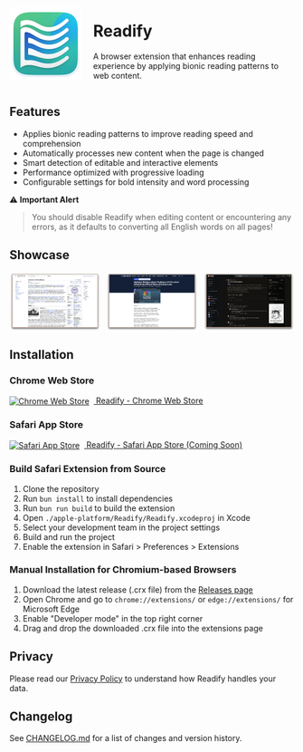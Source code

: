 <div style="display: flex; align-items: center; gap: 20px;">
    <img src="wxt-src/assets/icon.png" width="128" height="128" alt="Readify Logo">
    <div>
        <h1>Readify</h1>
        <p>A browser extension that enhances reading experience by applying bionic reading patterns to web content.</p>
    </div>
</div>

## Features

- Applies bionic reading patterns to improve reading speed and comprehension
- Automatically processes new content when the page is changed
- Smart detection of editable and interactive elements
- Performance optimized with progressive loading
- Configurable settings for bold intensity and word processing

⚠️ **Important Alert**
> You should disable Readify when editing content or encountering any errors, as it defaults to converting all English words on all pages!

## Showcase

<div style="display: flex; gap: 10px; justify-content: space-between;">
    <img src="materials/wikipedia-preview.png" width="32%" alt="Wikipedia Preview">
    <img src="materials/nbc-preview.png" width="32%" alt="NBC Preview">
    <img src="materials/reddit-preview.png" width="32%" alt="Reddit Preview">
</div>

## Installation

### Chrome Web Store

<a href="https://chromewebstore.google.com/detail/readify-bionic-reading-as/agpjakbhkbidmhaejemhmlcdgdcopnij">
    <img src="https://fonts.gstatic.com/s/i/productlogos/chrome_store/v7/192px.svg" width="24" height="24" style="vertical-align: middle; margin-right: 8px;" alt="Chrome Web Store">
    Readify - Chrome Web Store
</a>

### Safari App Store

<a href="https://www.apple.com/app-store/">
    <img src="https://www.apple.com/v/app-store/b/images/overview/icon_appstore__ev0z770zyxoy_large_2x.png" width="24" height="24" style="vertical-align: middle; margin-right: 8px;" alt="Safari App Store">
    Readify - Safari App Store (Coming Soon)
</a>

### Build Safari Extension from Source

1. Clone the repository
2. Run `bun install` to install dependencies
3. Run `bun run build` to build the extension
4. Open `./apple-platform/Readify/Readify.xcodeproj` in Xcode
5. Select your development team in the project settings
6. Build and run the project
7. Enable the extension in Safari > Preferences > Extensions

### Manual Installation for Chromium-based Browsers

1. Download the latest release (.crx file) from the [Releases page](https://github.com/blueagler/readify/releases)
2. Open Chrome and go to `chrome://extensions/` or `edge://extensions/` for Microsoft Edge
3. Enable "Developer mode" in the top right corner
4. Drag and drop the downloaded .crx file into the extensions page

## Privacy

Please read our [Privacy Policy](PRIVACY.md) to understand how Readify handles your data.

## Changelog

See [CHANGELOG.md](CHANGELOG.md) for a list of changes and version history.
